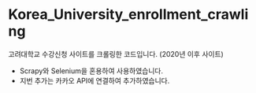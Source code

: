 # Korea_University_enrollment_crawling
고려대학교 수강신청 사이트를 크롤링한 코드입니다. (2020년 이후 사이트)

- Scrapy와 Selenium을 혼용하여 사용하였습니다.
- 지번 추가는 카카오 API에 연결하여 추가하였습니다.
